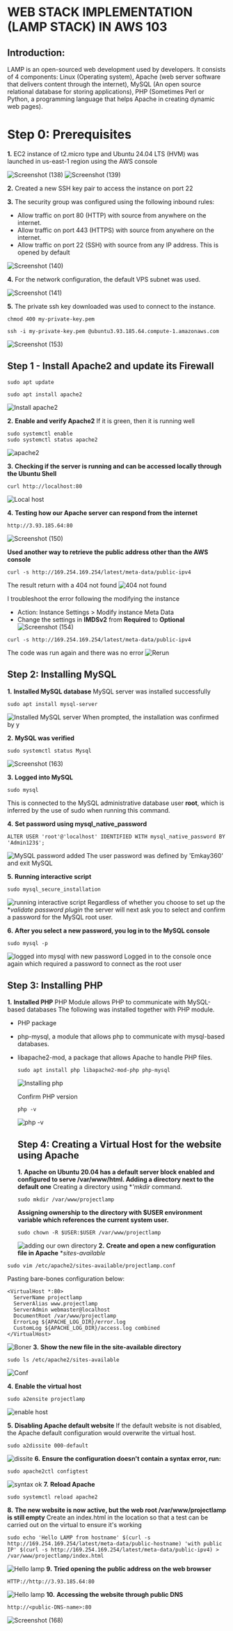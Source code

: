 # WEB STACK IMPLEMENTATION (LAMP STACK) IN AWS 103
## Introduction:
LAMP is an open-sourced web development used by developers. It consists of 4 components: Linux (Operating system), Apache (web server software that delivers content through the internet), MySQL (An open source relational database for storing applications), PHP (Sometimes Perl or Python, a programming language that helps Apache in creating dynamic web pages). 
# Step 0: Prerequisites
**1.** EC2 instance of t2.micro type and Ubuntu 24.04 LTS (HVM) was launched in us-east-1 region using the AWS console  

![Screenshot (138)](https://github.com/Emkay360/StegHub_DevOps-Cloud_Engineering/assets/56301419/549148bd-6768-4e22-b09c-75e5108770d8)
![Screenshot (139)](https://github.com/Emkay360/StegHub_DevOps-Cloud_Engineering/assets/56301419/7805438c-c68e-40a5-ad7d-0bcb283669e3)  

**2.** Created a new SSH key pair to access the instance on port 22

**3.** The security group was configured using the following inbound rules:

- Allow traffic on port 80 (HTTP) with source from anywhere on the internet.
- Allow traffic on port 443 (HTTPS) with source from anywhere on the internet.
- Allow traffic on port 22 (SSH) with source from any IP address. This is opened by default
  
![Screenshot (140)](https://github.com/Emkay360/StegHub_DevOps-Cloud_Engineering/assets/56301419/2ec68129-cda8-4f29-a419-fc75b5c6059e)

**4.** For the network configuration, the default VPS subnet was used.

![Screenshot (141)](https://github.com/Emkay360/StegHub_DevOps-Cloud_Engineering/assets/56301419/2bf58110-92d1-4e02-98f1-1283f9adeaad)

**5.** The private ssh key downloaded was used to connect to the instance.

```
chmod 400 my-private-key.pem
```
```
ssh -i my-private-key.pem @ubuntu3.93.185.64.compute-1.amazonaws.com
```

![Screenshot (153)](https://github.com/Emkay360/StegHub_DevOps-Cloud_Engineering/assets/56301419/6aea6fe2-ff07-49f7-aa42-5ca240f9f22e)


## Step 1 - Install Apache2 and update its Firewall
```
sudo apt update
```
```
sudo apt install apache2
```
![Install apache2](https://github.com/Emkay360/StegHub_DevOps-Cloud_Engineering/assets/56301419/1637ad7a-bb54-4f1f-802b-87b9b5075c1e)

**2.** **Enable and verify Apache2**
If it is green, then it is running well
```
sudo systemctl enable
sudo systemctl status apache2
```
![apache2](https://github.com/Emkay360/StegHub_DevOps-Cloud_Engineering/assets/56301419/8efaf5ae-e567-4463-84b9-0b29e8fa0e36)

**3.** **Checking if the server is running and can be accessed locally through the Ubuntu Shell**
```
curl http://localhost:80
```
![Local host](https://github.com/Emkay360/StegHub_DevOps-Cloud_Engineering/assets/56301419/1ed7352d-4489-45f3-80a0-16845c5703b0)

**4.** **Testing how our Apache server can respond from the internet**
```
http://3.93.185.64:80
```
![Screenshot (150)](https://github.com/Emkay360/StegHub_DevOps-Cloud_Engineering/assets/56301419/70cb8a0a-c9ef-473b-b959-371805341220)

**Used another way to retrieve the public address other than the AWS console**
```
curl -s http://169.254.169.254/latest/meta-data/public-ipv4
```
The result return with a 404 not found
![404 not found](https://github.com/Emkay360/StegHub_DevOps-Cloud_Engineering/assets/56301419/cfbf49e3-fd40-43bf-9ed5-3e4a614c945c)

I troubleshoot the error following the modifying the instance
- Action: Instance Settings > Modify instance Meta Data
- Change the settings in **IMDSv2** from **Required** to **Optional**
![Screenshot (154)](https://github.com/Emkay360/StegHub_DevOps-Cloud_Engineering/assets/56301419/d08ac0bc-96cf-4949-bfb2-6749b7b57ef6)
```
curl -s http://169.254.169.254/latest/meta-data/public-ipv4
```
The code was run again and there was no error
![Rerun](https://github.com/Emkay360/StegHub_DevOps-Cloud_Engineering/assets/56301419/921e6043-5ef8-4724-84d3-d938527e4871)

## Step 2: Installing MySQL
**1.** **Installed MySQL database**
MySQL server was installed successfully
```
sudo apt install mysql-server
```
![Installed MySQL server](https://github.com/Emkay360/StegHub_DevOps-Cloud_Engineering/assets/56301419/837381f0-1725-4cb4-82d7-d5de74287020)
When prompted, the installation was confirmed by y

**2.** **MySQL was verified**
```
sudo systemctl status Mysql
```
![Screenshot (163)](https://github.com/Emkay360/StegHub_DevOps-Cloud_Engineering/assets/56301419/e71a330b-1664-492f-b5bb-5cd5ea14795e)

**3.** **Logged into MySQL**
```
sudo mysql
```
This is connected to the MySQL administrative database user **root**, which is inferred by the use of sudo when running this command.

**4.** **Set password using mysql_native_password**
```
ALTER USER 'root'@'localhost' IDENTIFIED WITH mysql_native_password BY 'Admin123$';
```
![MySQL password added](https://github.com/Emkay360/StegHub_DevOps-Cloud_Engineering/assets/56301419/49ea35bd-2d41-4125-b11b-b235456fc6d0)
The user password was defined by 'Emkay360' and exit MySQL

**5.** **Running interactive script**
```
sudo mysql_secure_installation
```
![running interactive script](https://github.com/Emkay360/StegHub_DevOps-Cloud_Engineering/assets/56301419/9719e86e-5ca3-41f5-8480-8d7574523e14)
Regardless of whether you choose to set up the **validate password plugin* the server will next ask you to select and confirm a password for the MySQL root user.

**6.** **After you select a new password, you log in to the MySQL console**
```
sudo mysql -p
```
![logged into mysql with new password](https://github.com/Emkay360/StegHub_DevOps-Cloud_Engineering/assets/56301419/9dcdb507-fa97-4951-9ceb-3fc6aef68963)
Logged in to the console once again which required a password to connect as the root user

## Step 3: Installing PHP
**1.** **Installed PHP**
PHP Module allows PHP to communicate with MySQL-based databases 
The following was installed together with PHP module.

- PHP package
- php-mysql, a module that allows php to communicate with mysql-based databases.
- libapache2-mod, a package that allows Apache to handle PHP files.
  ```
  sudo apt install php libapache2-mod-php php-mysql
  ```
  ![Installing php](https://github.com/Emkay360/StegHub_DevOps-Cloud_Engineering/assets/56301419/7ef871d8-5b86-4547-9eb8-971f1b055e72)

  Confirm PHP version
  ```
  php -v
  ```
  ![php -v](https://github.com/Emkay360/StegHub_DevOps-Cloud_Engineering/assets/56301419/c729233d-b5d4-4a30-aca5-993cfa63ed1b)

  ## Step 4: Creating a Virtual Host for the website using Apache
  **1.** **Apache on Ubuntu 20.04 has a default server block enabled and configured to serve /var/www/html. Adding a directory next to the default one**
  Creating a directory using **'mkdir* command.
  ```
  sudo mkdir /var/www/projectlamp
  ```
  **Assigning ownership to the directory with $USER environment variable which references the current system user.**
  ```
  sudo chown -R $USER:$USER /var/www/projectlamp
  ```
  ![adding our own directory](https://github.com/Emkay360/StegHub_DevOps-Cloud_Engineering/assets/56301419/7f3630a3-537e-4851-880b-44e7445974b7)
**2.** **Create and open a new configuration file in Apache** **sites-available*
```
sudo vim /etc/apache2/sites-available/projectlamp.conf
```
Pasting bare-bones configuration below:
```
<VirtualHost *:80>
  ServerName projectlamp
  ServerAlias www.projectlamp
  ServerAdmin webmaster@localhost
  DocumentRoot /var/www/projectlamp
  ErrorLog ${APACHE_LOG_DIR}/error.log
  CustomLog ${APACHE_LOG_DIR}/access.log combined
</VirtualHost>
```
![Boner](https://github.com/Emkay360/StegHub_DevOps-Cloud_Engineering/assets/56301419/85c768dd-8e8c-41eb-b409-d9bb3352f5d9)
**3.** **Show the new file in the site-available directory**
```
sudo ls /etc/apache2/sites-available
```
![Conf](https://github.com/Emkay360/StegHub_DevOps-Cloud_Engineering/assets/56301419/25e5962e-736b-4139-a08f-b0d67832edb8)

**4.** **Enable the virtual host**
```
sudo a2ensite projectlamp
```
![enable host](https://github.com/Emkay360/StegHub_DevOps-Cloud_Engineering/assets/56301419/7ca9a43a-ef38-4397-b98d-5fbe0e14d331)

**5.** **Disabling Apache default website**
If the default website is not disabled, the Apache default configuration would overwrite the virtual host.
```
sudo a2dissite 000-default
```
![dissite](https://github.com/Emkay360/StegHub_DevOps-Cloud_Engineering/assets/56301419/7346db43-9ebd-4b8b-8c08-3cea3af15a94)
**6.** **Ensure the configuration doesn't contain a syntax error, run:**
```
sudo apache2ctl configtest
```
![syntax ok](https://github.com/Emkay360/StegHub_DevOps-Cloud_Engineering/assets/56301419/671ce32a-f8ce-4ffc-a4c5-db97fbad15c4)
**7.** **Reload Apache**
```
sudo systemctl reload apache2
```
**8.** **The new website is now active, but the web root /var/www/projectlamp is still empty**
Create an index.html in the location so that a test can be carried out on the virtual to ensure it's working
```
sudo echo 'Hello LAMP from hostname' $(curl -s http://169.254.169.254/latest/meta-data/public-hostname) 'with public IP' $(curl -s http://169.254.169.254/latest/meta-data/public-ipv4) > /var/www/projectlamp/index.html
```
![Hello lamp](https://github.com/Emkay360/StegHub_DevOps-Cloud_Engineering/assets/56301419/1a45d466-2242-4c35-be2c-f2d69c477c8c)
**9.** **Tried opening the public address on the web browser**
```
HTTP://http://3.93.185.64:80
```
![Hello lamp](https://github.com/Emkay360/StegHub_DevOps-Cloud_Engineering/assets/56301419/505f3882-c1fc-42a9-a78e-419fc95f325e)
**10.** **Accessing the website through public DNS**
```
http://<public-DNS-name>:80
```
![Screenshot (168)](https://github.com/Emkay360/StegHub_DevOps-Cloud_Engineering/assets/56301419/91dce020-a7e7-4a64-83b9-535e5ef52720)

